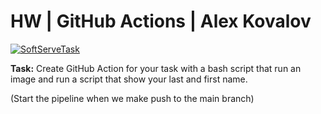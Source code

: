 # HW | GitHub Actions | Alex Kovalov
[![SoftServeTask](https://github.com/xairaven/SoftServe-GitActionsTask/actions/workflows/SoftServeTask.yml/badge.svg)](https://github.com/xairaven/SoftServe-GitActionsTask/actions/workflows/SoftServeTask.yml)

**Task:** Create GitHub Action for your task with a bash script that run an image and run a script that show your last and first name.

(Start the pipeline when we make push to the main branch)